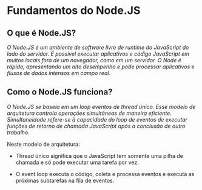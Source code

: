 # Fundamentos do Node.JS

## O que é Node.JS?

_O Node.JS é um ambiente de software livre de runtime do JavaScript do lado do servidor. É possível executar aplicativos e código JavaScript em muitos locais fora de um navegador, como em um servidor. O Node é rápido, apresentando um alto desempenho e pode processar aplicativos e fluxos de dados intensos em campo real._

## Como o Node.JS funciona?

_O Node.JS se baseia em um loop eventos de thread único. Esse modelo de arquitetura controla operações simultâneas de maneira eficiente. Simultaneidade refere-se à capacidade do loop de eventos de executar funções de retorno de chamada JavaScript após a conclusão de outro trabalho._

Neste modelo de arquitetura: 
- Thread único significa que o JavaScript tem somente uma pilha de chamada e só pode executar uma tarefa por vez.

- O event loop executa o código, coleta e processa eventos e executa as próximas subtarefas na fila de eventos.